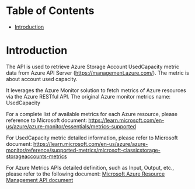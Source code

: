 # Table of Contents
- [Introduction](#introduction)


# Introduction <a name="introduction"></a>
The API is used to retrieve Azure Storage Account UsedCapacity metric data from Azure API Server (https://management.azure.com/). The metric is about account used capacity.



It leverages the Azure Monitor solution to fetch metrics of Azure resources via the Azure RESTful API. The original Azure monitor metrics name: UsedCapacity



For a complete list of available metrics for each Azure resource, please reference to Microsoft document: https://learn.microsoft.com/en-us/azure/azure-monitor/essentials/metrics-supported

For UsedCapacity metric detailed information, please refer to Microsoft document: https://learn.microsoft.com/en-us/azure/azure-monitor/reference/supported-metrics/microsoft-classicstorage-storageaccounts-metrics

For Azure Metrics APIs detailed definition, such as Input, Output, etc., please refer to the following document:
[Microsoft Azure Resource Management API document](https://learn.microsoft.com/en-us/rest/api/monitor/metrics/list?view=rest-monitor-2023-10-01&tabs=HTTP)
